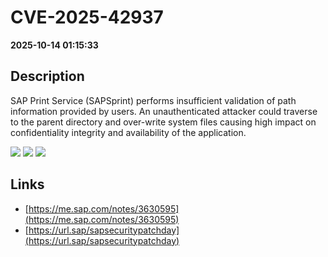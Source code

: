 # CVE-2025-42937

**2025-10-14 01:15:33**

## Description
SAP Print Service (SAPSprint) performs insufficient validation of path information provided by users. An unauthenticated attacker could traverse to the parent directory and over-write system files causing high impact on confidentiality integrity and availability of the application.

![](https://img.shields.io/static/v1?label=Score&message=9.8&color=red)
![](https://img.shields.io/static/v1?label=Severity&message=CRITICAL&color=red)
![](https://img.shields.io/static/v1?label=CWE&message=Traversal&color=green)

## Links
- [https://me.sap.com/notes/3630595](https://me.sap.com/notes/3630595)
- [https://url.sap/sapsecuritypatchday](https://url.sap/sapsecuritypatchday)
